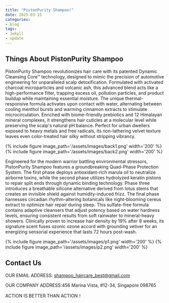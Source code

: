 ```yaml
---
title: "PistonPurity Shampoo!"
date: 2025-03-15
categories:
- blog
tags:
- Jekyll
- update
---
```


## Things About PistonPurity Shampoo

PistonPurity Shampoo revolutionizes hair care with its patented Dynamic Cleansing Core™ technology, designed to mimic the precision of automotive engineering for unparalleled scalp detoxification. Formulated with activated charcoal microparticles and volcanic ash, this advanced blend acts like a high-performance filter, trapping excess oil, pollution particles, and product buildup while maintaining essential moisture. The unique thermal-responsive formula activates upon contact with water, alternating between cooling menthol bursts and warming cinnamon extracts to stimulate microcirculation. Enriched with biome-friendly prebiotics and 12 Himalayan mineral complexes, it strengthens hair cuticles at a molecular level while preserving the scalp's natural pH balance. Perfect for urban dwellers exposed to heavy metals and free radicals, its non-lathering velvet texture leaves even color-treated hair silky without stripping vibrancy.

{% include figure image_path='/assets/images/back1.png' width='200' %}
{% include figure image_path='/assets/images/back2.png' width='200' %}

Engineered for the modern warrior battling environmental stressors, PistonPurity Shampoo features a groundbreaking Quad-Phase Protection System. The first phase deploys antioxidant-rich marula oil to neutralize airborne toxins, while the second phase utilizes hydrolyzed keratin pistons to repair split ends through dynamic binding technology. Phase three introduces a breathable silicone alternative derived from lotus stems that creates an invisible shield against humidity-induced frizz. The final phase harnesses circadian rhythm-altering botanicals like night-blooming cereus extract to optimize hair repair during sleep. This sulfate-free formula contains adaptive cleansers that adjust potency based on water hardness levels, ensuring consistent results from soft rainwater to mineral-heavy showers. Clinically proven to increase hair density by 19% after 8 weeks, its signature scent fuses ozonic ozone accord with grounding vetiver for an energizing sensorial experience that lasts 72 hours post-wash.

{% include figure image_path='/assets/images/p1.png' width='200' %}
{% include figure image_path='/assets/images/p2.png' width='200' %}


## Contact Us

OUR EMAIL ADDRESS: shampoo_haircare_best@gmail.com

OUR COMPANY ADDRESS:456 Marina Vista, #12-34, Singapore 098765

ACTION IS BETTER THAN ACTION！
